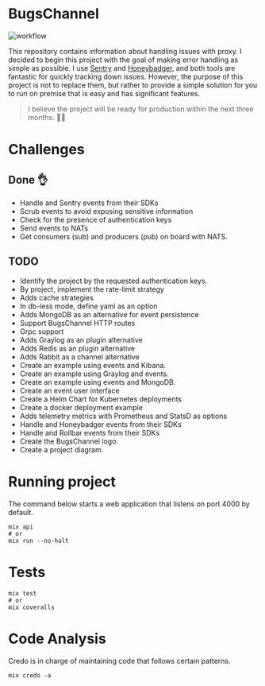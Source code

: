 # BugsChannel

![workflow](https://github.com/williampsena/bugs-channel/actions/workflows/main.yml/badge.svg)

This repository contains information about handling issues with proxy. 
I decided to begin this project with the goal of making error handling as simple as possible.
I use [Sentry](https://sentry.io) and [Honeybadger](https://www.honeybadger.io), and both tools are fantastic for quickly tracking down issues. However, the purpose of this project is not to replace them, but rather to provide a simple solution for you to run on premise that is easy and has significant features.

> I believe the project will be ready for production within the next three months. 🙏🏾

# Challenges
## Done 👌

- Handle and Sentry events from their SDKs
- Scrub events to avoid exposing sensitive information
- Check for the presence of authentication keys
- Send events to NATs
- Get consumers (sub) and producers (pub) on board with NATS.


## TODO

- Identify the project by the requested authentication keys.
- By project, implement the rate-limit strategy
- Adds cache strategies
- In db-less mode, define yaml as an option
- Adds MongoDB as an alternative for event persistence
- Support BugsChannel HTTP routes
- Grpc support
- Adds Graylog as an plugin alternative
- Adds Redis as an plugin alternative
- Adds Rabbit as a channel alternative
- Create an example using events and Kibana.
- Create an example using Graylog and events.
- Create an example using events and MongoDB.
- Create an event user interface
- Create a Helm Chart for Kubernetes deployments
- Create a docker deployment example
- Adds telemetry metrics with Prometheus and StatsD as options
- Handle and Honeybadger events from their SDKs
- Handle and Rollbar events from their SDKs
- Create the BugsChannel logo.
- Create a project diagram.

# Running project

The command below starts a web application that listens on port 4000 by default.

```shell
mix api
# or
mix run --no-halt
```

# Tests

```shell
mix test
# or
mix coveralls
```

# Code Analysis

Credo is in charge of maintaining code that follows certain patterns.

```shell
mix credo -a
```
